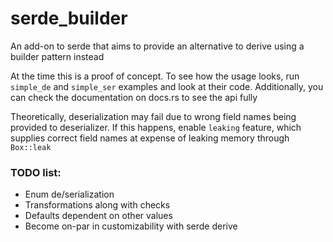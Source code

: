 # serde_builder
An add-on to serde that aims to provide an alternative to derive using a builder pattern instead

At the time this is a proof of concept. To see how the usage looks, run `simple_de` and `simple_ser` examples and look at their code. Additionally, you can check the documentation on docs.rs to see the api fully

Theoretically, deserialization may fail due to wrong field names being provided to deserializer. If this happens, enable `leaking` feature, which supplies correct field names at expense of leaking memory through `Box::leak`

### TODO list:
- Enum de/serialization
- Transformations along with checks
- Defaults dependent on other values
- Become on-par in customizability with serde derive
